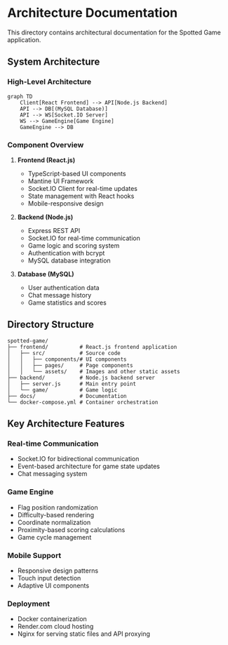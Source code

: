 # Architecture Documentation

This directory contains architectural documentation for the Spotted Game application.

## System Architecture

### High-Level Architecture
```mermaid
graph TD
    Client[React Frontend] --> API[Node.js Backend]
    API --> DB[(MySQL Database)]
    API --> WS[Socket.IO Server]
    WS --> GameEngine[Game Engine]
    GameEngine --> DB
```

### Component Overview
1. **Frontend (React.js)**
   - TypeScript-based UI components
   - Mantine UI Framework
   - Socket.IO Client for real-time updates
   - State management with React hooks
   - Mobile-responsive design

2. **Backend (Node.js)**
   - Express REST API
   - Socket.IO for real-time communication
   - Game logic and scoring system
   - Authentication with bcrypt
   - MySQL database integration

3. **Database (MySQL)**
   - User authentication data
   - Chat message history
   - Game statistics and scores

## Directory Structure
```
spotted-game/
├── frontend/          # React.js frontend application
│   ├── src/           # Source code
│   │   ├── components/# UI components
│   │   ├── pages/     # Page components
│   │   └── assets/    # Images and other static assets
├── backend/           # Node.js backend server
│   ├── server.js      # Main entry point
│   └── game/          # Game logic
├── docs/              # Documentation
└── docker-compose.yml # Container orchestration
```

## Key Architecture Features

### Real-time Communication
- Socket.IO for bidirectional communication
- Event-based architecture for game state updates
- Chat messaging system

### Game Engine
- Flag position randomization
- Difficulty-based rendering
- Coordinate normalization
- Proximity-based scoring calculations
- Game cycle management

### Mobile Support
- Responsive design patterns
- Touch input detection
- Adaptive UI components

### Deployment
- Docker containerization
- Render.com cloud hosting
- Nginx for serving static files and API proxying 